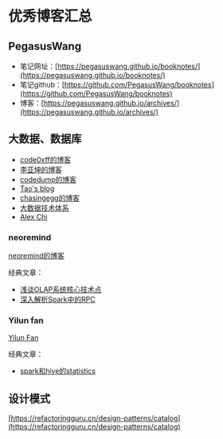 # 优秀博客汇总

## PegasusWang
* 笔记网址：[https://pegasuswang.github.io/booknotes/](https://pegasuswang.github.io/booknotes/)
* 笔记github：[https://github.com/PegasusWang/booknotes](https://github.com/PegasusWang/booknotes)
* 博客：[https://pegasuswang.github.io/archives/](https://pegasuswang.github.io/archives/)

## 大数据、数据库
[code0xff的博客]: https://code0xff.org/
[李亚坤的博客]: https://yoelee.github.io/about/
[neoremind的博客]: http://neoremind.com/
[codedump的博客]: https://www.codedump.info/
[chasingegg的博客]: https://chasingegg.github.io/
[Tao's blog]: https://aaaaaaron.github.io/
[Yilun Fan]: http://www.fanyilun.me
[大数据技术体系]: https://blog.csdn.net/Shockang/article/details/117266839
[Alex Chi]: https://www.skyzh.dev/

* [code0xff的博客]
* [李亚坤的博客]
* [codedump的博客]
* [Tao's blog]
* [chasingegg的博客]
* [大数据技术体系]
* [Alex Chi]

### neoremind
[neoremind的博客]

经典文章：

* [浅谈OLAP系统核心技术点](https://zhuanlan.zhihu.com/p/163236128)
* [深入解析Spark中的RPC](https://zhuanlan.zhihu.com/p/28893155)

### Yilun fan
[Yilun Fan]

经典文章：

* [spark和hive的statistics](http://www.fanyilun.me/2022/08/02/%E5%85%B3%E4%BA%8ESpark%E5%92%8CHive%E7%9A%84statistics/)

## 设计模式
[https://refactoringguru.cn/design-patterns/catalog](https://refactoringguru.cn/design-patterns/catalog)
